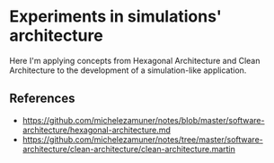# Experiments in simulations' architecture

Here I'm applying concepts from Hexagonal Architecture and Clean Architecture to the development of a simulation-like application.


## References

- https://github.com/michelezamuner/notes/blob/master/software-architecture/hexagonal-architecture.md
- https://github.com/michelezamuner/notes/tree/master/software-architecture/clean-architecture/clean-architecture.martin
